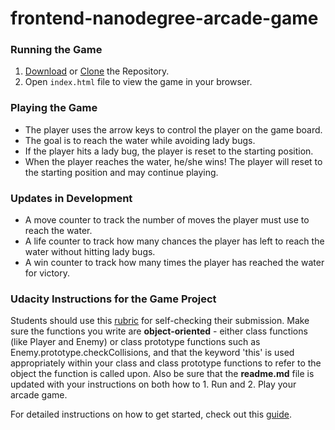 frontend-nanodegree-arcade-game
===============================

### Running the Game
1. [Download](https://github.com/esmolen2/eric-memory-game/archive/master.zip) or [Clone](https://github.com/esmolen2/eric-memory-game.git) the Repository.
2. Open `index.html` file to view the game in your browser.

### Playing the Game
* The player uses the arrow keys to control the player on the game board.
* The goal is to reach the water while avoiding lady bugs.
* If the player hits a lady bug, the player is reset to the starting position.
* When the player reaches the water, he/she wins! The player will reset to the starting position and may continue playing.

### Updates in Development
* A move counter to track the number of moves the player must use to reach the water.
* A life counter to track how many chances the player has left to reach the water without hitting lady bugs.
* A win counter to track how many times the player has reached the water for victory.

### Udacity Instructions for the Game Project
Students should use this [rubric](https://review.udacity.com/#!/projects/2696458597/rubric) for self-checking their submission. Make sure the functions you write are **object-oriented** - either class functions (like Player and Enemy) or class prototype functions such as Enemy.prototype.checkCollisions, and that the keyword 'this' is used appropriately within your class and class prototype functions to refer to the object the function is called upon. Also be sure that the **readme.md** file is updated with your instructions on both how to 1. Run and 2. Play your arcade game.

For detailed instructions on how to get started, check out this [guide](https://docs.google.com/document/d/1v01aScPjSWCCWQLIpFqvg3-vXLH2e8_SZQKC8jNO0Dc/pub?embedded=true).
